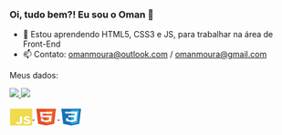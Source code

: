 ### Oi, tudo bem?! Eu sou o Oman 👋


- 🌱 Estou aprendendo HTML5, CSS3 e JS, para trabalhar na área de Front-End
- 📫 Contato: omanmoura@outlook.com / omanmoura@gmail.com

Meus dados:
<div>
  <a href="https://github.com/omanmoura">
  <img height="180em" src="https://github-readme-stats.vercel.app/api?username=omanmoura&show_icons=true&theme=dark&include_all_commits=true&count_private=true"/>
  <img height="180em" src="https://github-readme-stats.vercel.app/api/top-langs/?username=omanmoura&layout=compact&langs_count=7&theme=dark"/>
</div>
  
<div style="display: inline_block"><br>
  <img align="center" alt="Rafa-Js" height="30" width="40" src="https://raw.githubusercontent.com/devicons/devicon/master/icons/javascript/javascript-plain.svg">
  <img align="center" alt="Rafa-HTML" height="30" width="40" src="https://raw.githubusercontent.com/devicons/devicon/master/icons/html5/html5-original.svg">
  <img align="center" alt="Rafa-CSS" height="30" width="40" src="https://raw.githubusercontent.com/devicons/devicon/master/icons/css3/css3-original.svg">
</div>
